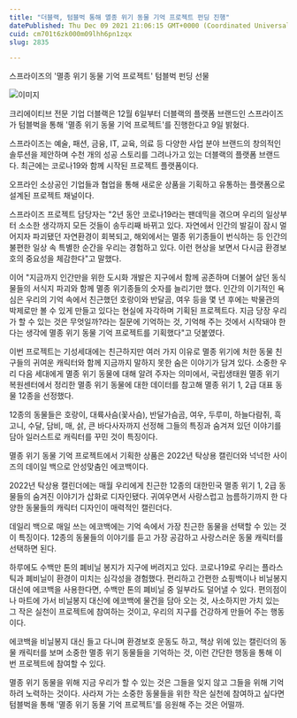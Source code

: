 ```yaml
---
title: "더블랙, 텀블벅 통해 멸종 위기 동물 기억 프로젝트 펀딩 진행"
datePublished: Thu Dec 09 2021 21:06:15 GMT+0000 (Coordinated Universal Time)
cuid: cm701t6zk000m09lhh6pn1zqx
slug: 2835

---
```



스프라이즈의 '멸종 위기 동물 기억 프로젝트' 텀블벅 펀딩 선물

![이미지](https://cdn.hashnode.com/res/hashnode/image/upload/v1739252126557/cbe62be6-3dcc-49b2-ab56-17379ae1da98.jpeg)

크리에이티브 전문 기업 더블랙은 12월 6일부터 더블랙의 플랫폼 브랜드인 스프라이즈가 텀블벅을 통해 '멸종 위기 동물 기억 프로젝트'를 진행한다고 9일 밝혔다.

스프라이즈는 예술, 패션, 금융, IT, 교육, 의료 등 다양한 사업 분야 브랜드의 창의적인 솔루션을 제안하며 수천 개의 성공 스토리를 그려나가고 있는 더블랙의 플랫폼 브랜드다. 최근에는 코로나19와 함께 시작된 프로젝트 플랫폼이다.

오프라인 소상공인 기업들과 협업을 통해 새로운 상품을 기획하고 유통하는 플랫폼으로 설계된 프로젝트 채널이다.

스프라이즈 프로젝트 담당자는 "2년 동안 코로나19라는 팬데믹을 겪으며 우리의 일상부터 소소한 생각까지 모든 것들이 송두리째 바뀌고 있다. 자연에서 인간의 발길이 잠시 멀어지자 파괴됐던 자연환경이 회복되고, 해외에서는 멸종 위기종들이 번식하는 등 인간의 불편한 일상 속 특별한 순간을 우리는 경험하고 있다. 이런 현상을 보면서 다시금 환경보호의 중요성을 체감한다"고 말했다.

이어 "지금까지 인간만을 위한 도시화 개발은 지구에서 함께 공존하며 더불어 살던 동식물들의 서식지 파괴와 함께 멸종 위기종들의 숫자를 늘리기만 했다. 인간의 이기적인 욕심은 우리의 기억 속에서 친근했던 호랑이와 반달곰, 여우 등을 몇 년 후에는 박물관의 박제로만 볼 수 있게 만들고 있다는 현실에 자각하며 기획된 프로젝트다. 지금 당장 우리가 할 수 있는 것은 무엇일까?라는 질문에 기억하는 것, 기억해 주는 것에서 시작돼야 한다는 생각에 멸종 위기 동물 기억 프로젝트를 기획했다"고 덧붙였다.

이번 프로젝트는 기성세대에는 친근하지만 여러 가지 이유로 멸종 위기에 처한 동물 친구들의 귀여운 캐릭터와 함께 지금까지 말하지 못한 숨은 이야기가 담겨 있다. 소중한 우리 다음 세대에게 멸종 위기 동물에 대해 알려 주자는 의미에서, 국립생태원 멸종 위기 복원센터에서 정리한 멸종 위기 동물에 대한 데이터를 참고해 멸종 위기 1, 2급 대표 동물 12종을 선정했다.

12종의 동물들은 호랑이, 대륙사슴(꽃사슴), 반달가슴곰, 여우, 두루미, 하늘다람쥐, 흑고니, 수달, 담비, 매, 삵, 큰 바다사자까지 선정해 그들의 특징과 숨겨져 있던 이야기를 담아 일러스트로 캐릭터를 꾸민 것이 특징이다.

멸종 위기 동물 기억 프로젝트에서 기획한 상품은 2022년 탁상용 캘린더와 넉넉한 사이즈의 데이일 백으로 안성맞춤인 에코백이다.

2022년 탁상용 캘린더에는 매월 우리에게 친근한 12종의 대한민국 멸종 위기 1, 2급 동물들의 숨겨진 이야기가 삽화로 디자인됐다. 귀여우면서 사랑스럽고 늠름하기까지 한 다양한 동물들의 캐릭터 디자인이 매력적인 캘린더다.

데일리 백으로 매일 쓰는 에코백에는 기억 속에서 가장 친근한 동물을 선택할 수 있는 것이 특징이다. 12종의 동물들의 이야기를 듣고 가장 공감하고 사랑스러운 동물 캐릭터를 선택하면 된다.

하루에도 수백만 톤의 폐비닐 봉지가 지구에 버려지고 있다. 코로나19로 우리는 플라스틱과 폐비닐이 환경이 미치는 심각성을 경험했다. 편리하고 간편한 쇼핑백이나 비닐봉지 대신에 에코백을 사용한다면, 수백만 톤의 폐비닐 중 일부라도 덜어낼 수 있다. 편의점이나 마트에 가서 비닐봉지 대신에 에코백에 물건을 담아 오는 것, 사소하지만 가치 있는 그 작은 실천이 프로젝트에 참여하는 것이고, 우리의 지구를 건강하게 만들어 주는 행동이다.

에코백을 비닐봉지 대신 들고 다니며 환경보호 운동도 하고, 책상 위에 있는 캘린더의 동물 캐릭터를 보며 소중한 멸종 위기 동물들을 기억하는 것, 이런 간단한 행동을 통해 이번 프로젝트에 참여할 수 있다.

멸종 위기 동물을 위해 지금 우리가 할 수 있는 것은 그들을 잊지 않고 그들을 위해 기억하려 노력하는 것이다. 사라져 가는 소중한 동물들을 위한 작은 실천에 참여하고 싶다면 텀블벅을 통해 '멸종 위기 동물 기억 프로젝트'를 응원해 주는 것은 어떨까.
